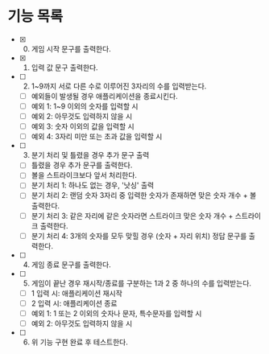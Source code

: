 # 기능 목록

- [x] 0. 게임 시작 문구를 출력한다.
- [x] 1. 입력 값 문구 출력한다.
- [ ] 2. 1~9까지 서로 다른 수로 이루어진 3자리의 수를 입력받는다.
  - [ ] 예외들이 발생될 경우 애플리케이션을 종료시킨다.
  - [ ] 예외 1: 1~9 이외의 숫자를 입력할 시
  - [ ] 예외 2: 아무것도 입력하지 않을 시
  - [ ] 예외 3: 숫자 이외의 값을 입력할 시
  - [ ] 예외 4: 3자리 미만 또는 초과 값을 입력할 시
- [ ] 3. 분기 처리 및 틀렸을 경우 추가 문구 출력
  - [ ] 틀렸을 경우 추가 문구를 출력한다.
  - [ ] 볼을 스트라이크보다 앞서 처리한다.
  - [ ] 분기 처리 1: 하나도 없는 경우, '낫싱' 출력
  - [ ] 분기 처리 2: 랜덤 숫자 3자리 중 입력한 숫자가 존재하면 맞은 숫자 개수 + 볼 출력한다.
  - [ ] 분기 처리 3: 같은 자리에 같은 숫자라면 스트라이크 맞은 숫자 개수 + 스트라이크 출력한다.
  - [ ] 분기 처리 4: 3개의 숫자를 모두 맞힐 경우 (숫자 + 자리 위치) 정답 문구를 출력한다.
- [ ] 4. 게임 종료 문구를 출력한다.
- [ ] 5. 게임이 끝난 경우 재시작/종료를 구분하는 1과 2 중 하나의 수를 입력받는다.
  - [ ] 1 입력 시: 애플리케이션 재시작
  - [ ] 2 입력 시: 애플리케이션 종료
  - [ ] 예외 1: 1 또는 2 이외의 숫자나 문자, 특수문자를 입력할 시
  - [ ] 예외 2: 아무것도 입력하지 않을 시
- [ ] 6. 위 기능 구현 완료 후 테스트한다.

